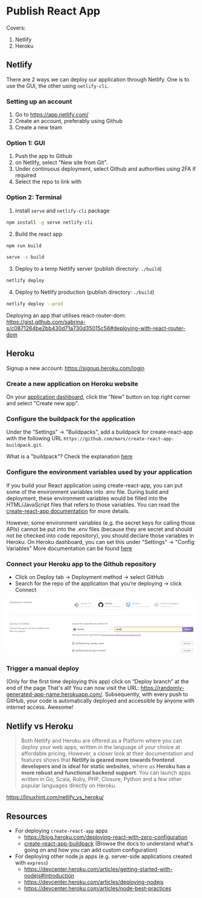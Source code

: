 # Publish React App

Covers:

1. Netlify
2. Heroku

## Netlify

There are 2 ways we can deploy our application through Netlify.
One is to use the GUI, the other using `netlify-cli`.

### Setting up an account

1. Go to https://app.netlify.com/
2. Create an account, preferably using Github
3. Create a new team

### Option 1: GUI

1. Push the app to Github
2. on Netlify, select "New site from Git".
3. Under continuous deployment, select Github and authorities using 2FA if required
4. Select the repo to link with

### Option 2: Terminal

1. install `serve` and `netlify-cli` package

```sh
npm install -g serve netlify-cli
```

2. Build the react app

```sh
npm run build
```

```sh
serve -s build
```

3. Deploy to a temp Netlify server (publish directory: `./build`)

```sh
netlify deploy
```

4. Deploy to Netlify production (publish directory: `./build`)

```sh
netlify deploy --prod
```

Deploying an app that utilises react-router-dom: https://gist.github.com/sabrina-s/c0871264be2bb430d71a730d35015c56#deploying-with-react-router-dom

## Heroku

Signup a new account: https://signup.heroku.com/login

### Create a new application on Heroku website

On your [application dashboard](https://dashboard.heroku.com/apps), click the "New" button on top right corner and select "Create new app".

### Configure the buildpack for the application

Under the "Settings" -> "Buildpacks", add a buildpack for create-react-app with the following URL `https://github.com/mars/create-react-app-buildpack.git`.

What is a "buildpack"? Check the explanation [here](https://devcenter.heroku.com/articles/buildpacks)

### Configure the environment variables used by your application

If you build your React application using create-react-app, you can put some of the environment variables into .env file. During build and deployment, these environment variables would be filled into the HTML/JavaScript files that refers to those variables. You can read the [create-react-app documentation](https://create-react-app.dev/docs/adding-custom-environment-variables/) for more details.

However, some environment variables (e.g. the secret keys for calling those APIs) cannot be put into the .env files (because they are secret and should not be checked into code repository), you should declare those variables in Heroku.
On Heroku dashboard, you can set this under "Settings" -> "Config Variables"
More documentation can be found [here](https://devcenter.heroku.com/articles/config-vars)

### Connect your Heroku app to the Github repository

- Click on Deploy tab → Deployment method → select GitHub
- Search for the repo of the application that you’re deploying → click Connect

![connect heroku app](_media/herokuConnectApp.png)

### Trigger a manual deploy

(Only for the first time deploying this app) click on “Deploy branch” at the end of the page
That's all! You can now visit the URL: https://randomly-generated-app-name.herokuapp.com/.
Subsequently, with every push to GitHub, your code is automatically deployed and accessible by anyone with internet access. Awesome!

## Netlify vs Heroku

> Both Netlify and Heroku are offered as a Platform where you can deploy your web apps, written in the language of your choice at affordable pricing. However, a closer look at their documentation and features shows that **Netlify is geared more towards frontend developers and is ideal for static websites**, where as **Heroku has a more robust and functional backend support**. You can launch apps written in Go, Scala, Ruby, PHP, Closure, Python and a few other popular languages directly on Heroku.

https://linuxhint.com/netlify_vs_heroku/

## Resources

- For deploying `create-react-app` apps
  - https://blog.heroku.com/deploying-react-with-zero-configuration
  - [create-react-app-buildpack](https://github.com/mars/create-react-app-buildpack) (Browse the docs to understand what's going on and how you can add custom configuration)
- For deploying other node.js apps (e.g. server-side applications created with `express`)
  - https://devcenter.heroku.com/articles/getting-started-with-nodejs#introduction
  - https://devcenter.heroku.com/articles/deploying-nodejs
  - https://devcenter.heroku.com/articles/node-best-practices
